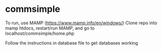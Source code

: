 # commsimple

To run, use MAMP (https://www.mamp.info/en/windows/)
Clone repo into mamp htdocs, restart/run MAMP, and go to localhost/commsimple/home.php

Follow the instructions in database file to get databases working


